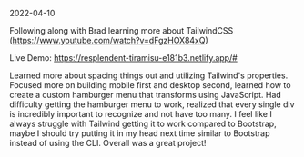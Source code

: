 2022-04-10

Following along with Brad learning more about TailwindCSS (https://www.youtube.com/watch?v=dFgzHOX84xQ)

Live Demo: https://resplendent-tiramisu-e181b3.netlify.app/#

Learned more about spacing things out and utilizing Tailwind's properties. Focused more on building mobile first and desktop second, learned how to create a custom hamburger menu that transforms using JavaScript. Had difficulty getting the hamburger menu to work, realized that every single div is incredibly important to recognize and not have too many. I feel like I always struggle with Tailwind getting it to work compared to Bootstrap, maybe I should try putting it in my head next time similar to Bootstrap instead of using the CLI. Overall was a great project!